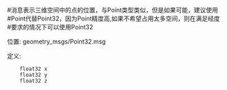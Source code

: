 #消息表示三维空间中的点的位置，与Point类型类似，但是如果可能，建议使用  
#Point代替Point32，因为Point精度高,如果不希望占用太多空间，则在满足经度  
#要求的情况下可以使用Point32

位置: geometry_msgs/Point32.msg

定义:

		float32 x
		float32 y
		float32 z
